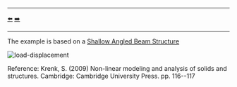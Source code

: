 ***
[⬅️](../README.md "Go up one directory level")
[➡️](../002/README.md "Next example")
***

The example is based on a [Shallow Angled Beam Structure](https://github.com/KratosMultiphysics/Examples/tree/master/structural_mechanics/validation/beam_shallow_angled_structure)

![load-displacement](force_deflection.png)

Reference: Krenk, S. (2009) Non-linear modeling and analysis of solids and structures. Cambridge: Cambridge University Press. pp. 116--117
